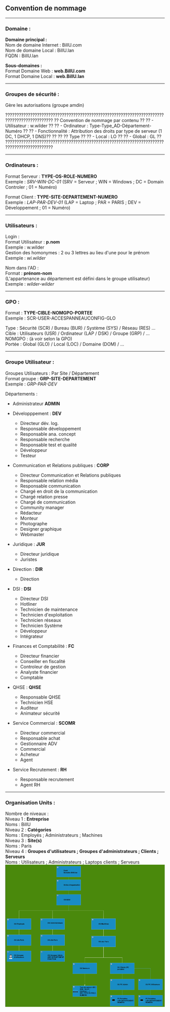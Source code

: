 ## Convention de nommage
<HR>

### Domaine :

**Domaine principal :**  
  Nom de domaine Internet : BillU.com  
  Nom de domaine Local : BillU.lan  
  FQDN : BillU.lan  

**Sous-domaines :**  
  Format Domaine Web : **web.BillU.com**  
  Format Domaine Local : **web.BillU.lan**  

<HR>

### Groupes de sécurité : 

Gère les autorisations (groupe amdin)

???????????????????????????????????????????????????????????????????????????????????????????
??  Convention de nommage par contenu                                                    ??
??    - Utilisateur : w.wilder                                                           ??
??    - Ordinateur : Type-Type_AD-Département-Numéro                                     ??
??    - Fonctionnalité : Attribution des droits par type de serveur (1 DC, 1 DHCP, 1 DNS)??
??                                                                                       ??
??  Type                                                                                 ??
??    - Local : LO                                                                       ??
??    - Global : GL                                                                      ??
???????????????????????????????????????????????????????????????????????????????????????????

<HR>

### Ordinateurs :

Format Serveur : **TYPE-OS-ROLE-NUMERO**  
Exemple : _SRV-WIN-DC-01_  (SRV = Serveur ; WIN = Windows ; DC = Domain Controler ; 01 = Numéro)  

Format Client : **TYPE-SITE-DEPARTEMENT-NUMERO**  
Exemple : _LAP-PAR-DEV-01_ (LAP = Laptop ; PAR = PARIS ; DEV = Développement ; 01 = Numéro)  

<HR>

### Utilisateurs :

Login :  
Format Utilisateur : **p.nom**  
Exemple : w.wilder  
Gestion des homonymes : 2 ou 3 lettres au lieu d'une pour le prénom  
Exemple : _wi.wilder_  

Nom dans l'AD :  
Format : **prénom-nom**  
(L'appartenance au département est défini dans le groupe utilisateur)  
Exemple : _wilder-wilder_  

<HR>

### GPO : 

Format : **TYPE-CIBLE-NOMGPO-PORTEE**  
Exemple : SCR-USER-ACCESPANNEAUCONFIG-GLO  

Type : Sécurité (SCR) / Bureau (BUR) / Système (SYS) / Réseau (RES) ...  
Cible : Utilisateurs (USR) / Ordinateur (LAP / DSK) / Groupe (GRP) / ...  
NOMGPO : (à voir selon la GPO)  
Portée : Global (GLO) / Local (LOC) / Domaine (DOM) / ...  

<HR>

### Groupe Utilisateur :

Groupes Utilisateurs : Par Site / Département  
Format groupe : **GRP-SITE-DEPARTEMENT**  
Exemple : _GRP-PAR-DEV_  

Départements :

- Administrateur **ADMIN**

- Développpement : **DEV**
    - Directeur dév. log.
    - Responsable développement
    - Responsable ana. concept
    - Responsable recherche
    - Responsable test et qualité
    - Développeur
    - Testeur

- Communication et Relations publiques : **CORP**
    - Directeur Communication et Relations publiques
    - Responsable relation média
    - Responsable communication
    - Chargé en droit de la communication
    - Chargé relation presse
    - Chargé de communication
    - Community manager
    - Rédacteur
    - Monteur
    - Photographe
    - Designer graphique
    - Webmaster

- Juridique : **JUR**
  - Directeur juridique
  - Juristes

- Direction : **DIR**
  - Direction

- DSI : **DSI**
  - Directeur DSI
  - Hotliner
  - Technicien de maintenance
  - Technicien d'exploitation
  - Technicien réseaux
  - Technicien Système
  - Développeur
  - Intégrateur

- Finances et Comptabilité : **FC**
  - Directeur financier
  - Conseiller en fiscalité
  - Controleur de gestion
  - Analyste financier
  - Comptable

- QHSE : **QHSE**
  - Responsable QHSE
  - Technicien HSE
  - Auditeur
  - Animateur sécurité

- Service Commercial : **SCOMR**
  - Directeur commercial
  - Responsable achat
  - Gestionnaire ADV
  - Commercial
  - Acheteur
  - Agent

- Service Recrutement : **RH**
  - Responsable recrutement
  - Agent RH

<HR>

### Organisation Units :
  
  Nombre de niveaux :  
              Niveau 1 : **Entreprise**  
                Noms : BillU  
              Niveau 2 : **Catégories**  
                Noms : Employés ; Administrateurs ; Machines  
              Niveau 3 : **Site(s)**  
                Noms : Paris  
              Niveau 4 : **Groupes d'utilisateurs ; Groupes d'administrateurs ; Clients ; Serveurs**  
                Noms : Utilisateurs ; Administrateurs ; Laptops clients ; Serveurs
![Schema_AD_avec_OU.png](https://github.com/WildCodeSchool/TSSR-ANGOU-P3-G1/blob/main/RESSOURCES/Schema_AD_avec_OU.png)
